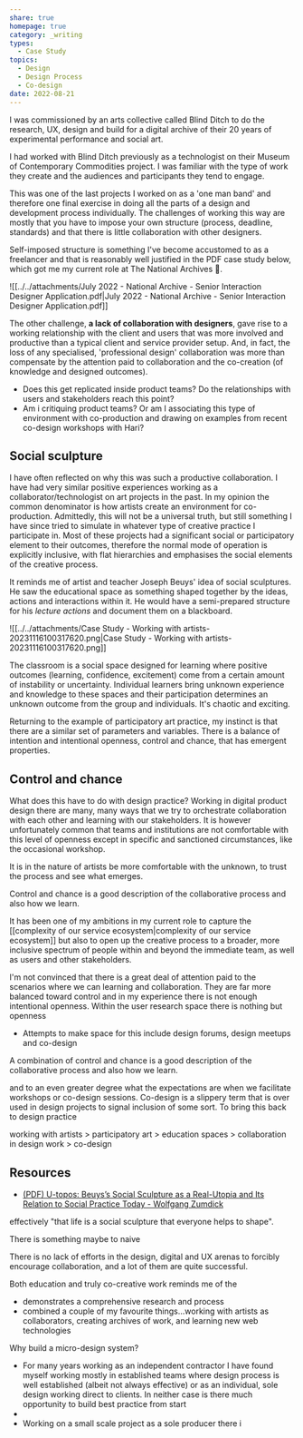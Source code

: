 ```yaml
---
share: true
homepage: true
category: _writing
types:
  - Case Study
topics:
  - Design
  - Design Process
  - Co-design
date: 2022-08-21
---
```



I was commissioned by an arts collective called Blind Ditch to do the research, UX, design and build for a digital archive of their 20 years of experimental performance and social art.

I had worked with Blind Ditch previously as a technologist on their Museum of Contemporary Commodities project. I was familiar with the type of work they create and the audiences and participants they tend to engage. 

This was one of the last projects I worked on as a 'one man band' and therefore one final exercise in doing all the parts of a design and development process individually. The challenges of working this way are mostly that you have to impose your own structure (process, deadline, standards) and that there is little collaboration with other designers. 

Self-imposed structure is something I've become accustomed to as a freelancer and that is reasonably well justified in the PDF case study below, which got me my current role at The National Archives 🥳. 

![[../../attachments/July 2022 - National Archive - Senior Interaction Designer Application.pdf|July 2022 - National Archive - Senior Interaction Designer Application.pdf]]

The other challenge, **a lack of collaboration with designers**, gave rise to a working relationship with the client and users that was more involved and productive than a typical client and service provider setup. And, in fact, the loss of any specialised, 'professional design' collaboration was more than compensate by the attention paid to collaboration and the co-creation (of knowledge and designed outcomes). 

- Does this get replicated inside product teams? Do the relationships with users and stakeholders reach this point?
- Am i critiquing product teams? Or am I associating this type of environment with co-production and drawing on examples from recent co-design workshops with Hari? 

## Social sculpture

I have often reflected on why this was such a productive collaboration. I have had very similar positive experiences working as a collaborator/technologist on art projects in the past. In my opinion the common denominator is how artists create an environment for co-production. Admittedly, this will not be a universal truth, but still something I have since tried to simulate in whatever type of creative practice I participate in. Most of these projects had a significant social or participatory element to their outcomes, therefore the normal mode of operation is explicitly inclusive, with flat hierarchies and emphasises the social elements of the creative process. 

It reminds me of artist and teacher Joseph Beuys' idea of social sculptures. He saw the educational space as something shaped together by the ideas, actions and interactions within it. He would have a semi-prepared structure for his *lecture actions* and document them on a blackboard. 

![[../../attachments/Case Study - Working with artists-20231116100317620.png|Case Study - Working with artists-20231116100317620.png]]

The classroom is a social space designed for learning where positive outcomes (learning, confidence, excitement) come from a certain amount of instability or uncertainty. Individual learners bring unknown experience and knowledge to these spaces and their participation determines an unknown outcome from the group and individuals. It's chaotic and exciting. 

Returning to the example of participatory art practice, my instinct is that there are a similar set of parameters and variables. There is a balance of intention and intentional openness, control and chance, that has emergent properties. 

## Control and chance

What does this have to do with design practice? Working in digital product design there are many, many ways that we try to orchestrate collaboration with each other and learning with our stakeholders. It is however unfortunately common that teams and institutions are not comfortable with this level of openness except in specific and sanctioned circumstances, like the occasional workshop. 

It is in the nature of artists be more comfortable with the unknown, to trust the process and see what emerges. 

Control and chance is a good description of the collaborative process and also how we learn. 

It has been one of my ambitions in my current role to capture the [[complexity of our service ecosystem|complexity of our service ecosystem]] but also to open up the creative process to a broader, more inclusive spectrum of people within and beyond the immediate team, as well as users and other stakeholders.  



I'm not convinced that there is a great deal of attention paid to the scenarios where we can learning and collaboration. They are far more balanced toward control and in my experience there is not enough intentional openness. Within the user research space there is nothing but openness


- Attempts to make space for this include design forums, design meetups and co-design

A combination of control and chance is a good description of the collaborative process and also how we learn. 

and to an even greater degree what the expectations are when we facilitate workshops or co-design sessions. Co-design is a slippery term that is over used in design projects to signal inclusion of some sort. 
To bring this back to design practice


working with artists > participatory art >  education spaces > collaboration in design work > co-design 





## Resources 
- [(PDF) U-topos: Beuys’s Social Sculpture as a Real-Utopia and Its Relation to Social Practice Today - Wolfgang Zumdick](http://wolfgang-zumdick.de/wp-content/uploads/2017/03/Zumdick_ALP_7-7-15.pdf)



effectively "that life is a social sculpture that everyone helps to shape". 

There is something maybe to naive 

There is no lack of efforts in the design, digital and UX arenas to forcibly encourage collaboration, and a lot of them are quite successful. 







Both education and truly co-creative work reminds me of the 



- demonstrates a comprehensive research and process
- combined a couple of my favourite things...working with artists as collaborators, creating archives of work, and learning new web technologies




Why build a micro-design system? 
* For many years working as an independent contractor I have found myself working mostly in established teams where design process is well established (albeit not always effective) or as an individual, sole design working direct to clients. In neither case is there much opportunity to build best practice from start  
* 
* Working on a small scale project as a sole producer there i 